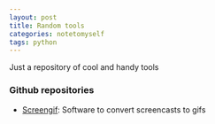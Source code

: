 ```yaml
---
layout: post
title: Random tools
categories: notetomyself
tags: python
---
```


Just a repository of cool and handy tools



### Github repositories
- [Screengif](https://github.com/dergachev/screengif): Software to convert screencasts to gifs
